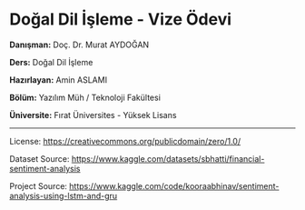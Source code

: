 # Doğal Dil İşleme - Vize Ödevi
**Danışman:** Doç. Dr. Murat AYDOĞAN

**Ders:** Doğal Dil İşleme

**Hazırlayan:** Amin ASLAMI

**Bölüm:** Yazılım Müh / Teknoloji Fakültesi

**Üniversite:** Fırat Üniversites - Yüksek Lisans

-------------------------------------------------------------------------------------
License: https://creativecommons.org/publicdomain/zero/1.0/

Dataset Source: https://www.kaggle.com/datasets/sbhatti/financial-sentiment-analysis

Project Source: https://www.kaggle.com/code/kooraabhinav/sentiment-analysis-using-lstm-and-gru
